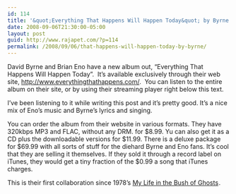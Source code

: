 ```yaml
---
id: 114
title: '&quot;Everything That Happens Will Happen Today&quot; by Byrne and Eno'
date: 2008-09-06T21:30:00-05:00
layout: post
guid: http://www.rajapet.com/?p=114
permalink: /2008/09/06/that-happens-will-happen-today-by-byrne/
---
```

David Byrne and Brian Eno have a new album out, &#8220;Everything That Happens Will Happen Today&#8221;.  It&#8217;s available exclusively through their web site, <http://www.everythingthathappens.com/>.  You can listen to the entire album on their site, or by using their streaming player right below this text.</p> 

I&#8217;ve been listening to it while writing this post and it&#8217;s pretty good. It&#8217;s a nice mix of Eno&#8217;s music and Byrne&#8217;s lyrics and singing.

You can order the album from their website in various formats. They have 320kbps MP3 and FLAC, without any DRM. for $8.99. Yu can also get it as a CD plus the downloadable versions for $11.99. There is a deluxe package for $69.99 with all sorts of stuff for the diehard Byrne and Eno fans. It&#8217;s cool that they are selling it themselves. If they sold it through a record label on iTunes, they would get a tiny fraction of the $0.99 a song that iTunes charges.

This is their first collaboration since 1978&#8217;s [My Life in the Bush of Ghosts](http://www.amazon.com/gp/redirect.html?ie=UTF8&location=http%3A%2F%2Fwww.amazon.com%2FLife-Bush-Ghosts-Brian-Eno%2Fdp%2FB000E5N634%3Fie%3DUTF8%26s%3Dmusic%26qid%3D1220735372%26sr%3D8-1&tag=christmillers-20&linkCode=ur2&camp=1789&creative=9325)<img loading="lazy" height="1" alt="" src="http://www.assoc-amazon.com/e/ir?t=christmillers-20&#038;l=ur2&#038;o=1" width="1" border="0" />.